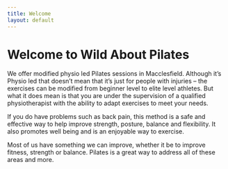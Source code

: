 ```yaml
---
title: Welcome
layout: default
---
```


# Welcome to Wild About Pilates

We offer modified physio led Pilates sessions in Macclesfield.  Although it’s Physio led that doesn’t mean that it’s just for people with injuries – the exercises can be modified from beginner level to elite level athletes. But what it does mean is that you are under the supervision of a qualified physiotherapist with the ability to adapt exercises to meet your needs.

If you do have problems such as back pain, this method is a safe and effective way to help improve strength, posture, balance and flexibility. It also promotes well being and is an enjoyable way to exercise.

Most of us have something we can improve, whether it be to improve fitness, strength or balance. Pilates is a great way to address all of these areas and more.
